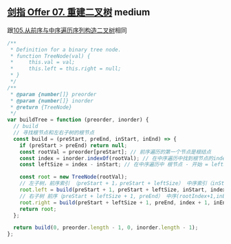## [剑指 Offer 07. 重建二叉树](https://leetcode.cn/problems/zhong-jian-er-cha-shu-lcof/) <Badge type="warning">medium</Badge>

跟[105.从前序与中序遍历序列构造二叉树](/js-logs/binary-tree#105从前序与中序遍历序列构造二叉树)相同

```js
/**
 * Definition for a binary tree node.
 * function TreeNode(val) {
 *     this.val = val;
 *     this.left = this.right = null;
 * }
 */
/**
 * @param {number[]} preorder
 * @param {number[]} inorder
 * @return {TreeNode}
 */
var buildTree = function (preorder, inorder) {
  // build
  // 寻找根节点和左右子树的根节点
  const build = (preStart, preEnd, inStart, inEnd) => {
    if (preStart > preEnd) return null;
    const rootVal = preorder[preStart]; // 前序遍历的第一个节点是根结点
    const index = inorder.indexOf(rootVal); // 在中序遍历中找到根节点的index，根节点左边是左子树，右边是右子树
    const leftSize = index - inStart; // 在中序遍历中 根节点 - 开始 = leftSize

    const root = new TreeNode(rootVal);
    // 左子树，前序索引 （preStart + 1，preStart + leftSize） 中序索引（inStart,rootIndex -1）
    root.left = build(preStart + 1, preStart + leftSize, inStart, index - 1);
    // 右子树 前序（preStart + leftSize + 1, preEnd） 中序(rootIndex+1,inEnd)
    root.right = build(preStart + leftSize + 1, preEnd, index + 1, inEnd);
    return root;
  };

  return build(0, preorder.length - 1, 0, inorder.length - 1);
};
```
